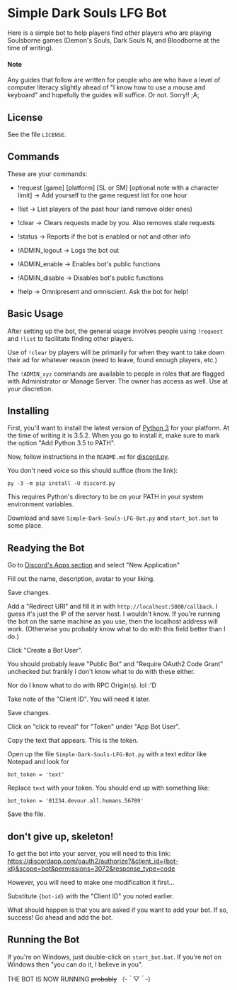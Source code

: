 # Simple Dark Souls LFG Bot

Here is a simple bot to help players find other players who are playing Soulsborne games (Demon's Souls, Dark Souls N, and Bloodborne at the time of writing).

#### Note

Any guides that follow are written for people who are who have a level of computer literacy slightly ahead of "I know how to use a mouse and keyboard" and hopefully the guides will suffice. Or not. Sorry!! ;A;

## License

See the file `LICENSE`.

## Commands

These are your commands:

* !request [game] [platform] [SL or SM] [optional note with a character limit] -> Add yourself to the game request list for one hour

* !list -> List players of the past hour (and remove older ones)

* !clear -> Clears requests made by you. Also removes stale requests

* !status -> Reports if the bot is enabled or not and other info

* !ADMIN_logout -> Logs the bot out

* !ADMIN_enable -> Enables bot's public functions

* !ADMIN_disable -> Disables bot's public functions

* !help -> Omnipresent and omniscient. Ask the bot for help!

## Basic Usage

After setting up the bot, the general usage involves people using `!request` and `!list` to facilitate finding other players.

Use of `!clear` by players will be primarily for when they want to take down their ad for whatever reason (need to leave, found enough players, etc.)

The `!ADMIN_xyz` commands are available to people in roles that are flagged with Administrator or Manage Server. The owner has access as well. Use at your discretion.

## Installing

First, you'll want to install the latest version of [Python 3][py] for your platform. At the time of writing it is 3.5.2. When you go to install it, make sure to mark the option "Add Python 3.5 to PATH".

Now, follow instructions in the `README.md` for [discord.py][discord_py].

You don't need voice so this should suffice (from the link):

```
py -3 -m pip install -U discord.py
```

This requires Python's directory to be on your PATH in your system environment variables.

Download and save `Simple-Dark-Souls-LFG-Bot.py` and `start_bot.bat` to some place.

[py]: https://www.python.org/
[discord_py]: https://github.com/Rapptz/discord.py

## Readying the Bot

Go to [Discord's Apps section][das] and select "New Application"

Fill out the name, description, avatar to your liking.

Save changes.

Add a "Redirect URI" and fill it in with `http://localhost:5000/callback`. I guess it's just the IP of the server host. I wouldn't know. If you're running the bot on the same machine as you use, then the localhost address will work. (Otherwise you probably know what to do with this field better than I do.)

Click "Create a Bot User".

You should probably leave "Public Bot" and "Require OAuth2 Code Grant" unchecked but frankly I don't know what to do with these either.

Nor do I know what to do with RPC Origin(s). lol :'D

Take note of the "Client ID". You will need it later.

Save changes.

Click on "click to reveal" for "Token" under "App Bot User".

Copy the text that appears. This is the token.

Open up the file `Simple-Dark-Souls-LFG-Bot.py` with a text editor like Notepad and look for

```
bot_token = 'text'
```

Replace `text` with your token. You should end up with something like:

```
bot_token = '01234.devour.all.humans.56789'
```

Save the file.

## don't give up, skeleton!

To get the bot into your server, you will need to this link: https://discordapp.com/oauth2/authorize?&client_id={bot-id}&scope=bot&permissions=3072&response_type=code

However, you will need to make one modification it first...

Substitute `{bot-id}` with the "Client ID" you noted earlier.

What should happen is that you are asked if you want to add your bot. If so, success! Go ahead and add the bot.

## Running the Bot

If you're on Windows, just double-click on `start_bot.bat`. If you're not on Windows then "you can do it, I believe in you".

THE BOT IS NOW RUNNING ~~probably~~ （‐＾▽＾‐）

[das]: https://discordapp.com/developers/applications/me
